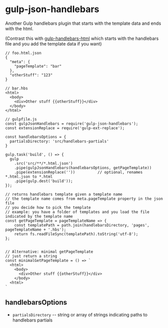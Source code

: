 # gulp-json-handlebars

Another Gulp handlebars plugin that starts with the template data and ends with the html.

(Contrast this with [gulp-handlebars-html](https://www.npmjs.com/package/gulp-handlebars-html) which starts with the handlebars
file and you add the template data if you want)

```
// foo.html.json
{
  "meta": {
    "pageTemplate": "bar"
  },
  "otherStuff": "123"
}
```

```
// bar.hbs
<html>
  <body>
    <div>Other stuff {{otherStuff}}</div>
  </body>
</html>
```

```
// gulpfile.js
const gulpJsonHandlebars = require('gulp-json-handlebars');
const extensionReplace = require('gulp-ext-replace');

const handlebarsOptions = {
  partialsDirectory: 'src/handlebars-partials'
}

gulp.task('build', () => {
  gulp
    .src('src/**/*.html.json')
    .pipe(gulpJsonHandlebars(handlebarsOptions, getPageTemplate))
    .pipe(extensionReplace(''))          // optional, renames *.html.json to *.html
    .pipe(gulp.dest('build'));
});

// returns handlebars template given a template name
// the template name comes from meta.pageTemplate property in the json file
// you decide how to pick the template
// example: you have a folder of templates and you load the file indicated by the template name
const getPageTemplate = pageTemplateName => {
    const templatePath = path.join(handlebarsDirectory, 'pages', pageTemplateName + '.hbs');
    return fs.readFileSync(templatePath).toString('utf-8');
};


// Alternative: minimal getPageTemplate
// just return a string
const minimalGetPageTemplate = () => `
  <html>
    <body>
      <div>Other stuff {{otherStuff}}</div>
    </body>
  <html>
`
```

## handlebarsOptions

* `partialsDirectory` -- string or array of strings indicating paths to handlebars partials
